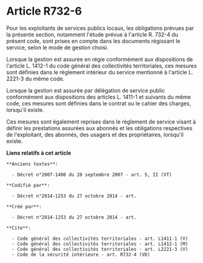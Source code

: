 # Article R732-6

Pour les exploitants de services publics locaux, les obligations prévues par la présente section, notamment l'étude prévue à
l'article R. 732-4 du présent code, sont prises en compte dans les documents régissant le service, selon le mode de gestion
choisi. 

Lorsque la gestion est assurée en régie conformément aux dispositions de l'article L. 1412-1 du code général des
collectivités territoriales, ces mesures sont définies dans le règlement intérieur du service mentionné à l'article L. 2221-3
du même code. 

Lorsque la gestion est assurée par délégation de service public conformément aux dispositions des articles L. 1411-1 et
suivants du même code, ces mesures sont définies dans le contrat ou le cahier des charges, lorsqu'il existe. 

Ces mesures sont également reprises dans le règlement de service visant à définir les prestations assurées aux abonnés et les
obligations respectives de l'exploitant, des abonnés, des usagers et des propriétaires, lorsqu'il existe.

**Liens relatifs à cet article**

	**Anciens textes**:

	  - Décret n°2007-1400 du 28 septembre 2007 - art. 5, II (VT)

	**Codifié par**:

	  - Décret n°2014-1253 du 27 octobre 2014 - art.

	**Créé par**:

	  - Décret n°2014-1253 du 27 octobre 2014 - art.

	**Cite**:

	  - Code général des collectivités territoriales - art. L1411-1 (V)
	  - Code général des collectivités territoriales - art. L1412-1 (M)
	  - Code général des collectivités territoriales - art. L2221-3 (V)
	  - Code de la sécurité intérieure - art. R732-4 (VD)
